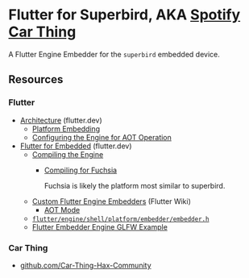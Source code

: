 # Flutter for Superbird, AKA [Spotify Car Thing](https://carthing.spotify.com)

A Flutter Engine Embedder for the `superbird` embedded device.

## Resources

### Flutter

- [Architecture](https://docs.flutter.dev/resources/architectural-overview) (flutter.dev)
  - [Platform Embedding](https://docs.flutter.dev/resources/architectural-overview#platform-embedding)
  - [Configuring the Engine for AOT Operation](https://github.com/flutter/engine/blob/main/docs/Custom-Flutter-Engine-Embedding-in-AOT-Mode.md#configuring-the-engine-for-aot-operation)
- [Flutter for Embedded](https://docs.flutter.dev/embedded) (flutter.dev)
  - [Compiling the Engine](https://github.com/flutter/engine/blob/main/docs/contributing/Compiling-the-engine.md)
    - [Compiling for Fuchsia](https://github.com/flutter/engine/blob/main/docs/contributing/Compiling-the-engine.md#compiling-for-fuchsia)
        
        Fuchsia is likely the platform most similar to superbird.
  - [Custom Flutter Engine Embedders](https://github.com/flutter/engine/blob/main/docs/Custom-Flutter-Engine-Embedders.md) (Flutter Wiki)
    - [AOT Mode](https://github.com/flutter/engine/blob/main/docs/Custom-Flutter-Engine-Embedding-in-AOT-Mode.md)
  - [`flutter/engine/shell/platform/embedder/embedder.h`](https://github.com/flutter/engine/blob/main/shell/platform/embedder/embedder.h)
  - [Flutter Embedder Engine GLFW Example](https://github.com/flutter/engine/tree/main/examples/glfw#flutter-embedder-engine-glfw-example)

### Car Thing

- [github.com/Car-Thing-Hax-Community](https://github.com/Car-Thing-Hax-Community)
